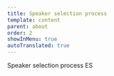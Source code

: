 ```yaml
---
title: Speaker selection process
template: content
parent: about
order: 2
showInMenu: true
autoTranslated: true
---
```


Speaker selection process ES
